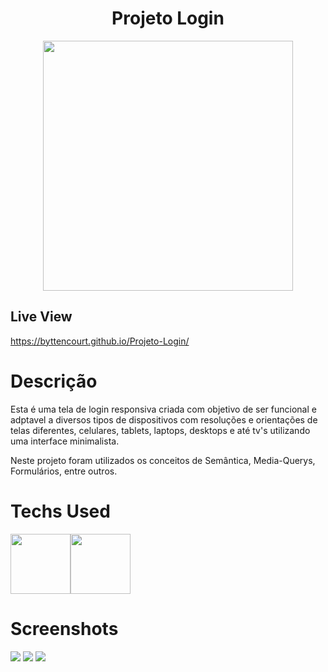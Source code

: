 <div align="center">
    <h1>Projeto Login</h1>
    <img src="https://i.imgur.com/RI65v4j.png" width="400px">
</div>
     
## Live View
https://byttencourt.github.io/Projeto-Login/

# Descrição
Esta é uma tela de login responsiva criada com objetivo de ser funcional e adptavel a diversos tipos de dispositivos com resoluções e orientações de telas diferentes, celulares, tablets, laptops, desktops e até tv's utilizando uma interface minimalista.

Neste projeto foram utilizados os conceitos de Semântica, Media-Querys, Formulários, entre outros.

 

# Techs Used
 <img src="https://cdn.jsdelivr.net/gh/devicons/devicon/icons/html5/html5-original-wordmark.svg" height="96" width="96px" /><img src="https://cdn.jsdelivr.net/gh/devicons/devicon/icons/css3/css3-original-wordmark.svg" height="96" width="96px" />



# Screenshots
  <img src="https://i.imgur.com/1mzwdTp.png"> 
  <img src="https://i.imgur.com/ywEPSTF.png">
  <img src="https://i.imgur.com/E61wDva.png"> 
  
